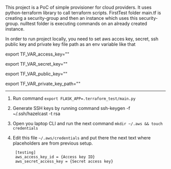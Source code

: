This project is a PoC of simple provisioner for cloud providers.
It uses python-terraform library to call terraform scripts.
FirstTest folder main.tf is creating a security-group and then an instance which uses this security-group.
nulltest folder is executing commands on an already created instance.

In order to run project locally, you need to set aws acces key, secret, ssh public key and private key file path as an env variable like that

export TF_VAR_access_key=""

export TF_VAR_secret_key=""

export TF_VAR_public_key=""

export TF_VAR_private_key_path=""


-----------------------------


1. Run command `export FLASK_APP=.terraform_test/main.py` 
2. Generate SSH keys by running command ssh-keygen -f ~/.ssh/hazelcast -t rsa
2. Open you laptop CLI and run the next command `mkdir ~/.aws && touch credentials`
3. Edit this file `~/.aws/credentials`  and put there the next text where placeholders are from previous setup. 
		
		
		[testing]
		aws_access_key_id = {Access key ID}
		aws_secret_access_key = {Secret access key}

